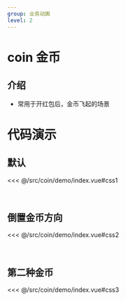 ```yaml
---
group: 业务动画
level: 2
---
```


# coin 金币

## 介绍
* 常用于开红包后，金币飞起的场景

# 代码演示

## 默认

<<< @/src/coin/demo/index.vue#css1

<br />

## 倒置金币方向

<<< @/src/coin/demo/index.vue#css2

<br />

## 第二种金币

<<< @/src/coin/demo/index.vue#css3

<br />